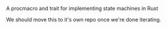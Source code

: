 A procmacro and trait for implementing state machines in Rust

We should move this to it's own repo once we're done iterating.